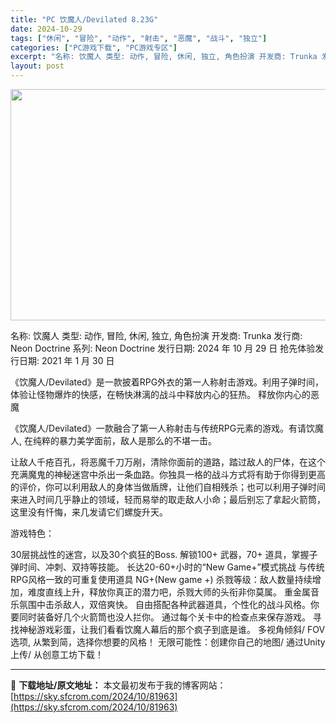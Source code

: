 ```yaml
---
title: "PC 饮魔人/Devilated 8.23G"
date: 2024-10-29
tags: ["休闲", "冒险", "动作", "射击", "恶魔", "战斗", "独立"]
categories: ["PC游戏下载", "PC游戏专区"]
excerpt: "名称: 饮魔人 类型: 动作, 冒险, 休闲, 独立, 角色扮演 开发商: Trunka 发行商: Neon Doctrine 系列: Neon Doctrine 发行日期: 2024 年 10 月 29 日 抢先体验发行日期: 2021 年 1 月 30 日 《饮魔人/Devilated》是一款披&hellip;"
layout: post
---
```


<img class="aligncenter size-full wp-image-81964" src="https://sky.sfcrom.com/wp-content/uploads/2024/10/2024102905503184.webp" alt="" width="660" height="370" />

名称: 饮魔人
类型: 动作, 冒险, 休闲, 独立, 角色扮演
开发商: Trunka
发行商: Neon Doctrine
系列: Neon Doctrine
发行日期: 2024 年 10 月 29 日
抢先体验发行日期: 2021 年 1 月 30 日

《饮魔人/Devilated》是一款披着RPG外衣的第一人称射击游戏。利用子弹时间，体验让怪物爆炸的快感，在畅快淋漓的战斗中释放内心的狂热。
释放你内心的恶魔

《饮魔人/Devilated》一款融合了第一人称射击与传统RPG元素的游戏。有请饮魔人, 在纯粹的暴力美学面前，敌人是那么的不堪一击。

让敌人千疮百孔，将恶魔千刀万剐，清除你面前的道路，踏过敌人的尸体，在这个充满魔鬼的神秘迷宫中杀出一条血路。你独具一格的战斗方式将有助于你得到更高的评价，你可以利用敌人的身体当做盾牌，让他们自相残杀；也可以利用子弹时间来进入时间几乎静止的领域，轻而易举的取走敌人小命；最后别忘了拿起火箭筒，这里没有忏悔，来几发请它们螺旋升天。

游戏特色：

30层挑战性的迷宫，以及30个疯狂的Boss.
解锁100+ 武器，70+ 道具，掌握子弹时间、冲刺、双持等技能。
长达20-60+小时的“New Game+”模式挑战
与传统RPG风格一致的可重复使用道具
NG+(New game +) 杀戮等级：敌人数量持续增加，难度直线上升，释放你真正的潜力吧，杀戮大师的头衔非你莫属。
重金属音乐氛围中击杀敌人，双倍爽快。
自由搭配各种武器道具，个性化的战斗风格。你要同时装备好几个火箭筒也没人拦你。
通过每个关卡中的检查点来保存游戏。
寻找神秘游戏彩蛋，让我们看看饮魔人幕后的那个疯子到底是谁。
多视角倾斜/ FOV 选项, 从繁到简，选择你想要的风格！
无限可能性：创建你自己的地图/ 通过Unity上传/ 从创意工坊下载！

---
📖 **下载地址/原文地址：** 本文最初发布于我的博客网站：[https://sky.sfcrom.com/2024/10/81963](https://sky.sfcrom.com/2024/10/81963)
